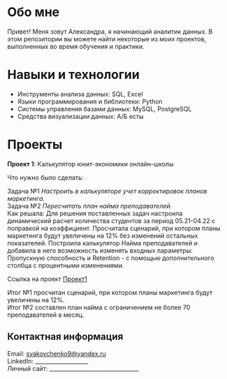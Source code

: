 # Обо мне
Привет! Меня зовут Александра, я начинающий аналитик данных. В этом репозитории вы можете найти некоторые из моих проектов, выполненных во время обучения и практики.

# Навыки и технологии
- Инструменты анализа данных: SQL, Excel
- Языки программирования и библиотеки: Python
- Системы управления базами данных: MySQL, PostgreSQL
- Средства визуализации данных: А/Б есты


# Проекты
**Проект 1**: Калькулятор юнит-экономики онлайн-школы

Что нужно было сделать:

Задача №1 *Настроить в калькуляторе учет корректировок планов маркетинга.*  
Задача №2 *Пересчитать план найма преподавателей.*   
Как решала: Для решения поставленных задач настроила динамический расчет количества студентов за период 05.21-04.22 с поправкой на коэффициент. Просчитала сценарий, при котором планы маркетинга будут увеличены на 12% без изменений остальных показателей.
Построила калькулятор Найма преподавателей и добавила в него возможность изменять входных параметры: Пропускную способность и Retention - с помощью дополнительного столбца с процентными изменениями.

Ссылка на проект [Проект1](https://github.com/Alexandra-Yakovchenko/-data-analytics/files/12009996/1_.-.-.xlsx)

Итог №1 просчитан сценарий, при котором планы маркетинга будут увеличены на 12%.  
Итог №2 составлен план найма с ограничением не более 70 преподавателей в месяц.   




## Контактная информация
Email: <syakovchenko9@yandex.ru>  
LinkedIn: ___________________   
Личный сайт: ________________________________   
